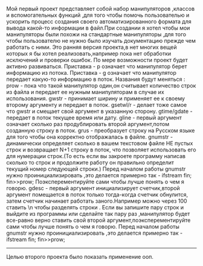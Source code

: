 Мой первый проект представляет собой набор манипуляторов ,классов и вспомогательных функций ,для того чтобы помочь пользователью и 
ускорить процесс создания своего автоматизированного формата для вывода какой-то информации в файл.При создании я хотел чтобы 
мои манипуляторы были похожи на стандартные манипуляторы ,для того чтобы пользователю не нужно было изучать документацию прежде
чем  работать с ними.
Это ранняя версия проекта,в нет многих вещей которых я бы хотел реализовать,например пока нет обработки исключений и 
проверки ошибок.
По мере возможности проект будет активно развиваться.
Приставка - p означает что манипулятор берет информацию из потока.
Приставка - g означает что манипулятор передает какую-то информацию в поток.
Названия будут меняться :
prow -  пока что такой манипулятор один,он считывает количество строк из файла и передает ее
нужным манипуляторам в случае их использования.
gwstr  - принимает ширину и применяет ее к своему второму аргументу и передает в поток.
gsetwl/r - делает тоже самое что gwstr и смещает свой аргумент в указанную сторону.
gtime/gdate - передает в поток текущее время или дату.
gline - первый аргумент означает сколько раз продублировать второй аргумент,потом созданную строку в поток.
grus - преобразует строку на Русском языке для того чтобы она корректно отображалась в файле.
gnumstr - динамически определяет  сколько в вашем текстовом файле НЕ пустых строк и возвращает N+1 строку в поток,
что позволяет использовать его для нумерации строк.(То есть если вы закроете программу написав сколько то строк и 
продолжите работу он правильно определит текущий номер следующей строки.) 
Перед началом работы gnumstr нужно проинициализировать ,это делается примерно так - ifstream fin; fin>>prow;
Поэксперементируйте сами чтобы лучше понять о чем я говорю.
gdesc - первый аргумент инициализирует счетчик,второй аргумент помещается в поток только тогда-когда счетчик обнулится,
затем счетчик начинает работать заного.Например можно через 100 ставить \n  чтобы разделять строки .
Если вы запишите пару строк и выйдите из программы или сделайте так пару раз ,манипулятор будет все-равно 
верно ставить свой второй аргумент,поэксперементируйте сами чтобы лучше понять о чем я говорю.
Перед началом работы gnumstr нужно проинициализировать ,это делается примерно так - ifstream fin; fin>>prow;
______________________________________________________________________________________________________________________________

Целью второго проекта было показать применение ооп.

